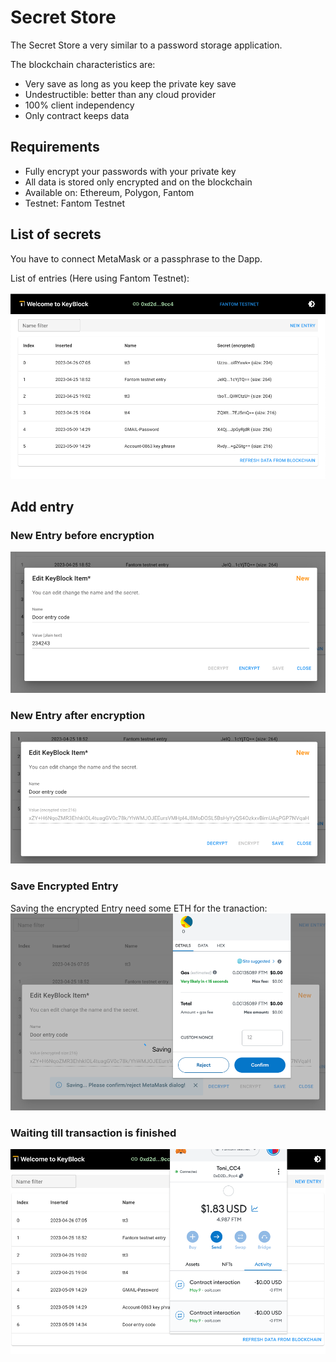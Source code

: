 # Secret Store

The Secret Store a very similar to a password storage application.

The blockchain characteristics are:

- Very save as long as you keep the private key save
- Undestructible: better than any cloud provider
- 100% client independency
- Only contract keeps data

## Requirements

- Fully encrypt your passwords with your private key
- All data is stored only encrypted and on the blockchain
- Available on: Ethereum, Polygon, Fantom
- Testnet: Fantom Testnet


## List of secrets

You have to connect MetaMask or a passphrase to the Dapp.

List of entries (Here using Fantom Testnet):

![img_1.png](img_1.png)

## Add entry

### New Entry before encryption

![img_2.png](img_2.png)

### New Entry after encryption

![img_3.png](img_3.png)

### Save Encrypted Entry

Saving the encrypted Entry need some ETH for the tranaction:
![img_4.png](img_4.png)

### Waiting till transaction is finished

![img_5.png](img_5.png)

